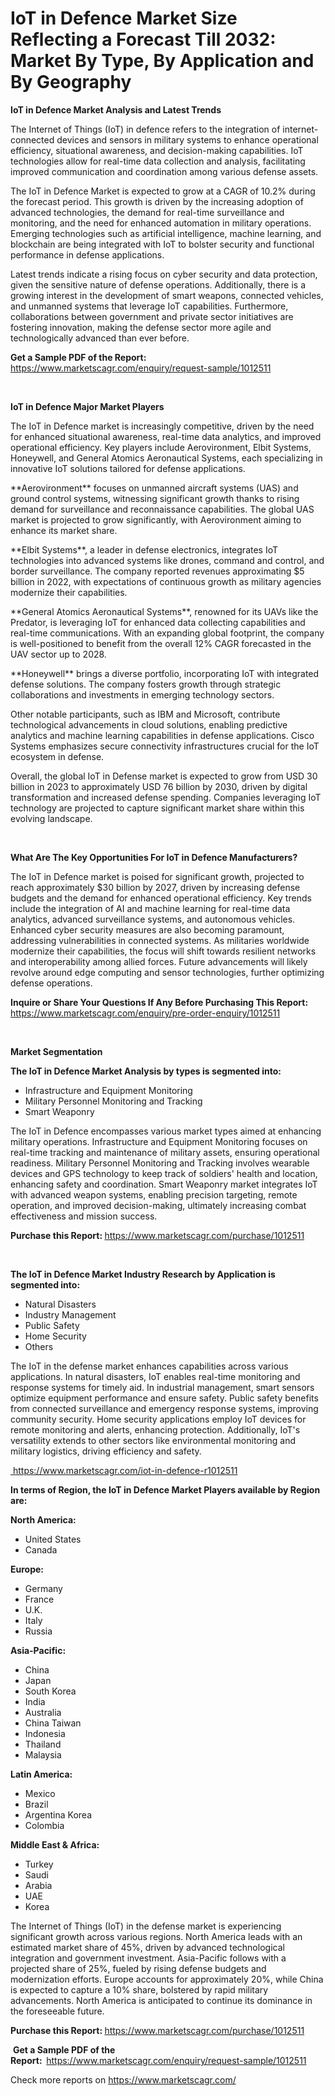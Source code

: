 <p><h1>IoT in Defence Market Size Reflecting a Forecast Till 2032: Market By Type, By Application and By Geography</h1></p><p><strong>IoT in Defence Market Analysis and Latest Trends</strong></p>
<p><p>The Internet of Things (IoT) in defence refers to the integration of internet-connected devices and sensors in military systems to enhance operational efficiency, situational awareness, and decision-making capabilities. IoT technologies allow for real-time data collection and analysis, facilitating improved communication and coordination among various defense assets.</p><p>The IoT in Defence Market is expected to grow at a CAGR of 10.2% during the forecast period. This growth is driven by the increasing adoption of advanced technologies, the demand for real-time surveillance and monitoring, and the need for enhanced automation in military operations. Emerging technologies such as artificial intelligence, machine learning, and blockchain are being integrated with IoT to bolster security and functional performance in defense applications.</p><p>Latest trends indicate a rising focus on cyber security and data protection, given the sensitive nature of defense operations. Additionally, there is a growing interest in the development of smart weapons, connected vehicles, and unmanned systems that leverage IoT capabilities. Furthermore, collaborations between government and private sector initiatives are fostering innovation, making the defense sector more agile and technologically advanced than ever before.</p></p>
<p><strong>Get a Sample PDF of the Report:&nbsp;</strong> <a href="https://www.marketscagr.com/enquiry/request-sample/1012511?utm_campaign=2637&utm_medium=2&utm_source=Github&utm_content=ia&utm_term=06032025&utm_id=iot-in-defence">https://www.marketscagr.com/enquiry/request-sample/1012511</a></p>
<p>&nbsp;</p>
<p><strong>IoT in Defence Major Market Players</strong></p>
<p><p>The IoT in Defence market is increasingly competitive, driven by the need for enhanced situational awareness, real-time data analytics, and improved operational efficiency. Key players include Aerovironment, Elbit Systems, Honeywell, and General Atomics Aeronautical Systems, each specializing in innovative IoT solutions tailored for defense applications.</p><p>**Aerovironment** focuses on unmanned aircraft systems (UAS) and ground control systems, witnessing significant growth thanks to rising demand for surveillance and reconnaissance capabilities. The global UAS market is projected to grow significantly, with Aerovironment aiming to enhance its market share.</p><p>**Elbit Systems**, a leader in defense electronics, integrates IoT technologies into advanced systems like drones, command and control, and border surveillance. The company reported revenues approximating $5 billion in 2022, with expectations of continuous growth as military agencies modernize their capabilities.</p><p>**General Atomics Aeronautical Systems**, renowned for its UAVs like the Predator, is leveraging IoT for enhanced data collecting capabilities and real-time communications. With an expanding global footprint, the company is well-positioned to benefit from the overall 12% CAGR forecasted in the UAV sector up to 2028.</p><p>**Honeywell** brings a diverse portfolio, incorporating IoT with integrated defense solutions. The company fosters growth through strategic collaborations and investments in emerging technology sectors.</p><p>Other notable participants, such as IBM and Microsoft, contribute technological advancements in cloud solutions, enabling predictive analytics and machine learning capabilities in defense applications. Cisco Systems emphasizes secure connectivity infrastructures crucial for the IoT ecosystem in defense.</p><p>Overall, the global IoT in Defense market is expected to grow from USD 30 billion in 2023 to approximately USD 76 billion by 2030, driven by digital transformation and increased defense spending. Companies leveraging IoT technology are projected to capture significant market share within this evolving landscape.</p></p>
<p>&nbsp;</p>
<p><strong>What Are The Key Opportunities For IoT in Defence Manufacturers?</strong></p>
<p><p>The IoT in Defence market is poised for significant growth, projected to reach approximately $30 billion by 2027, driven by increasing defense budgets and the demand for enhanced operational efficiency. Key trends include the integration of AI and machine learning for real-time data analytics, advanced surveillance systems, and autonomous vehicles. Enhanced cyber security measures are also becoming paramount, addressing vulnerabilities in connected systems. As militaries worldwide modernize their capabilities, the focus will shift towards resilient networks and interoperability among allied forces. Future advancements will likely revolve around edge computing and sensor technologies, further optimizing defense operations.</p></p>
<p><strong>Inquire or Share Your Questions If Any Before Purchasing This Report:</strong> <a href="https://www.marketscagr.com/enquiry/pre-order-enquiry/1012511?utm_campaign=2637&utm_medium=2&utm_source=Github&utm_content=ia&utm_term=06032025&utm_id=iot-in-defence">https://www.marketscagr.com/enquiry/pre-order-enquiry/1012511</a></p>
<p>&nbsp;</p>
<p><strong>Market Segmentation</strong></p>
<p><strong>The IoT in Defence Market Analysis by types is segmented into:</strong></p>
<p><ul><li>Infrastructure and Equipment Monitoring</li><li>Military Personnel Monitoring and Tracking</li><li>Smart Weaponry</li></ul></p>
<p><p>The IoT in Defence encompasses various market types aimed at enhancing military operations. Infrastructure and Equipment Monitoring focuses on real-time tracking and maintenance of military assets, ensuring operational readiness. Military Personnel Monitoring and Tracking involves wearable devices and GPS technology to keep track of soldiers' health and location, enhancing safety and coordination. Smart Weaponry market integrates IoT with advanced weapon systems, enabling precision targeting, remote operation, and improved decision-making, ultimately increasing combat effectiveness and mission success.</p></p>
<p><strong>Purchase this Report:&nbsp;</strong><a href="https://www.marketscagr.com/purchase/1012511?utm_campaign=2637&utm_medium=2&utm_source=Github&utm_content=ia&utm_term=06032025&utm_id=iot-in-defence">https://www.marketscagr.com/purchase/1012511</a></p>
<p>&nbsp;</p>
<p><strong>The IoT in Defence Market Industry Research by Application is segmented into:</strong></p>
<p><ul><li>Natural Disasters</li><li>Industry Management</li><li>Public Safety</li><li>Home Security</li><li>Others</li></ul></p>
<p><p>The IoT in the defense market enhances capabilities across various applications. In natural disasters, IoT enables real-time monitoring and response systems for timely aid. In industrial management, smart sensors optimize equipment performance and ensure safety. Public safety benefits from connected surveillance and emergency response systems, improving community security. Home security applications employ IoT devices for remote monitoring and alerts, enhancing protection. Additionally, IoT's versatility extends to other sectors like environmental monitoring and military logistics, driving efficiency and safety.</p></p>
<p><a href="https://www.marketscagr.com/iot-in-defence-r1012511?utm_campaign=2637&utm_medium=2&utm_source=Github&utm_content=ia&utm_term=06032025&utm_id=iot-in-defence">&nbsp;https://www.marketscagr.com/iot-in-defence-r1012511</a></p>
<p><strong>In terms of Region, the IoT in Defence Market Players available by Region are:</strong></p>
<p>
    <p> <strong> North America: </strong>
        <ul>
            <li>United States</li>
            <li>Canada</li>
        </ul>
        </p> 
    <p> <strong> Europe: </strong>
        <ul>
            <li>Germany</li>
            <li>France</li>
            <li>U.K.</li>
            <li>Italy</li>
            <li>Russia</li>
        </ul>
        </p> 
    <p> <strong> Asia-Pacific: </strong>
        <ul>
            <li>China</li>
            <li>Japan</li>
            <li>South Korea</li>
            <li>India</li>
            <li>Australia</li>
            <li>China Taiwan</li>
            <li>Indonesia</li>
            <li>Thailand</li>
            <li>Malaysia</li>
        </ul>
        </p> 
    <p> <strong> Latin America: </strong>
        <ul>
            <li>Mexico</li>
            <li>Brazil</li>
            <li>Argentina Korea</li>
            <li>Colombia</li>
        </ul>
        </p> 
    <p> <strong> Middle East & Africa: </strong>
        <ul>
            <li>Turkey</li>
            <li>Saudi</li>
            <li>Arabia</li>
            <li>UAE</li>
            <li>Korea</li>
        </ul>
    </p>
    </p>
<p><p>The Internet of Things (IoT) in the defense market is experiencing significant growth across various regions. North America leads with an estimated market share of 45%, driven by advanced technological integration and government investment. Asia-Pacific follows with a projected share of 25%, fueled by rising defense budgets and modernization efforts. Europe accounts for approximately 20%, while China is expected to capture a 10% share, bolstered by rapid military advancements. North America is anticipated to continue its dominance in the foreseeable future.</p></p>
<p><strong>Purchase this Report: </strong><a href="https://www.marketscagr.com/purchase/1012511?utm_campaign=2637&utm_medium=2&utm_source=Github&utm_content=ia&utm_term=06032025&utm_id=iot-in-defence">https://www.marketscagr.com/purchase/1012511</a></p>
<p>&nbsp;<strong>Get a Sample PDF of the Report:&nbsp;&nbsp;</strong><a href="https://www.marketscagr.com/enquiry/request-sample/1012511?utm_campaign=2637&utm_medium=2&utm_source=Github&utm_content=ia&utm_term=06032025&utm_id=iot-in-defence">https://www.marketscagr.com/enquiry/request-sample/1012511</a></p>
<p><strong></strong></p>
<p>Check more reports on <a href="https://www.marketscagr.com/?utm_campaign=2637&utm_medium=2&utm_source=Github&utm_content=ia&utm_term=06032025&utm_id=iot-in-defence">https://www.marketscagr.com/</a></p>